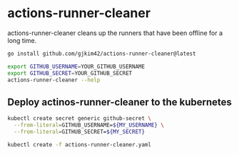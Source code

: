 # actions-runner-cleaner

actions-runner-cleaner cleans up the runners that have been offline for a long
time.

```sh
go install github.com/gjkim42/actions-runner-cleaner@latest

export GITHUB_USERNAME=YOUR_GITHUB_USERNAME
export GITHUB_SECRET=YOUR_GITHUB_SECRET
actions-runner-cleaner --help
```

## Deploy actinos-runner-cleaner to the kubernetes

```sh
kubectl create secret generic github-secret \
  --from-literal=GITHUB_USERNAME=${MY_USERNAME} \
  --from-literal=GITHUB_SECRET=${MY_SECRET}

kubectl create -f actions-runner-cleaner.yaml
```
